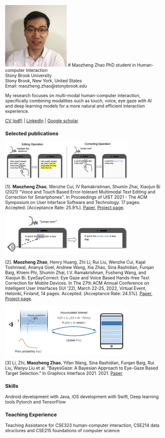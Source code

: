 
<img src="headshot.jpeg" width="200" >
# Maozheng Zhao
PhD student in Human-computer Interaction<br/>
Stony Brook University<br/>
Stony Brook, New York, United States<br/>
Email: maozheng.zhao@stonybrook.edu<br/>

My research focuses on multi-modal human-computer interaction, specifically combining modalities such as touch, voice, eye gaze with AI and deep learning models for a more natural and efficient interaction experience.

[CV (pdf)](cv.pdf) | [LinkedIn](https://www.linkedin.com/in/maozheng-zhao-51079914a/) | [Google scholar](https://scholar.google.com/citations?hl=en&user=3wbgHbIAAAAJ)

### Selected publications

<img src="VT_teaser_cropped.png" width="400" >

[1]. **Maozheng Zhao**, Wenzhe Cui, IV Ramakrishnan, Shumin Zhai, Xiaojun Bi (2021) "Voice and Touch Based Error-tolerant Multimodal Text Editing and Correction for Smartphones". In Proceedings of UIST 2021 - The ACM Symposium on User Interface Software and Technology. 17 pages. Accepted. [Acceptance Rate: 25.9%].  [Paper](VT.pdf), [Project page](https://maozheng6.github.io/VT/).

<img src="EyeSayCorrect_teaser.png" width="400" > 

[2]. **Maozheng Zhao**, Henry Huang, Zhi Li, Rui Liu, Wenzhe Cui, Kajal Toshniwal, Ananya Goel, Andrew Wang, Xia Zhao, Sina Rashidian, Furqan Baig, Khiem Phi, Shumin Zhai, I.V. Ramakrishnan, Fusheng Wang, and Xiaojun Bi. EyeSayCorrect: Eye Gaze and Voice Based Hands-free Text Correction for Mobile Devices. In The 27th ACM Annual Conference on Intelligent User Interfaces (IUI '22), March 22-25, 2022, Virtual Event, Helsinki, Finland, 14 pages. Accepted. [Acceptance Rate: 24.5%]. [Paper](EyeSayCorrect_camera_ready.pdf), [Project page](https://maozheng6.github.io/EyeSayCorrect/).

<img src="bayesgaze_teaser.png" width="400" > 

[3] Li, Zhi, **Maozheng Zhao**, Yifan Wang, Sina Rashidian, Furqan Baig, Rui Liu, Wanyu Liu et al. "BayesGaze:
A Bayesian Approach to Eye-Gaze Based Target Selection." In Graphics Interface 2021. 2021.  [Paper](bayesgaze.pdf)

### Skills
Android development with Java, iOS development with Swift, Deep learning tools Pytorch and TensorFlow

### Teaching Experience
Teaching Assistance for CSE323 human-computer interaction, CSE214 data structures and CSE215 foundations of computer science



